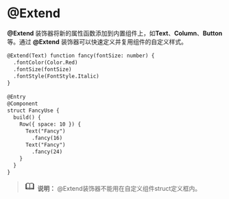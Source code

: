# @Extend



**@Extend** 装饰器将新的属性函数添加到内置组件上，如**Text**、**Column**、**Button**等。通过 **@Extend** 装饰器可以快速定义并复用组件的自定义样式。


```
@Extend(Text) function fancy(fontSize: number) {
  .fontColor(Color.Red)
  .fontSize(fontSize)
  .fontStyle(FontStyle.Italic)
}

@Entry
@Component
struct FancyUse {
  build() {
    Row({ space: 10 }) {
      Text("Fancy")
        .fancy(16)
      Text("Fancy")
        .fancy(24)
    }
  }
}
```


> ![icon-note.gif](public_sys-resources/icon-note.gif) **说明：**
> @Extend装饰器不能用在自定义组件struct定义框内。

